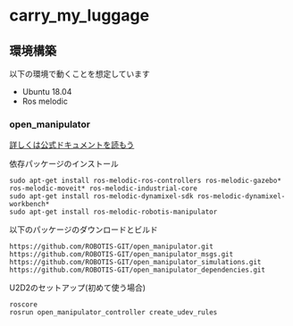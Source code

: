 # carry_my_luggage

## 環境構築

以下の環境で動くことを想定しています

- Ubuntu 18.04
- Ros melodic

### open_manipulator

[詳しくは公式ドキュメントを読もう](https://emanual.robotis.com/docs/en/platform/openmanipulator_x/quick_start_guide/)

依存パッケージのインストール

```
sudo apt-get install ros-melodic-ros-controllers ros-melodic-gazebo* ros-melodic-moveit* ros-melodic-industrial-core
sudo apt-get install ros-melodic-dynamixel-sdk ros-melodic-dynamixel-workbench*
sudo apt-get install ros-melodic-robotis-manipulator
```

以下のパッケージのダウンロードとビルド

```
https://github.com/ROBOTIS-GIT/open_manipulator.git
https://github.com/ROBOTIS-GIT/open_manipulator_msgs.git
https://github.com/ROBOTIS-GIT/open_manipulator_simulations.git
https://github.com/ROBOTIS-GIT/open_manipulator_dependencies.git
```

U2D2のセットアップ(初めて使う場合)

```
roscore
rosrun open_manipulator_controller create_udev_rules
```